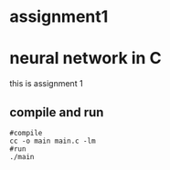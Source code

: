 # assignment1

# neural network in C
this is assignment 1

## compile and run

```shell=
#compile
cc -o main main.c -lm
#run
./main
```





